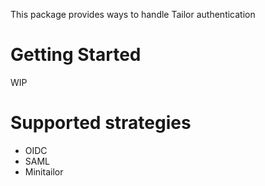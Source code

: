 This package provides ways to handle Tailor authentication

# Getting Started

WIP

# Supported strategies

- OIDC
- SAML
- Minitailor
